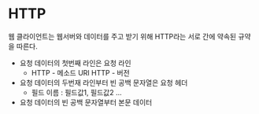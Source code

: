 # HTTP 

 웹 클라이언트는 웹서버와 데이터를 주고 받기 위해 HTTP라는 서로 간에 약속된 규약을 따른다. 
 
 - 요청 데이터의 첫번째 라인은 요청 라인
   - HTTP - 메소드 URI HTTP - 버전 
 - 요청 데이터의 두번재 라인부터 빈 공백 문자열은 요청 헤더 
   - 필드 이름 : 필드값1, 필드값2 ... 
 - 요청 데이터의 빈 공백 문자열부터 본문 데이터 

